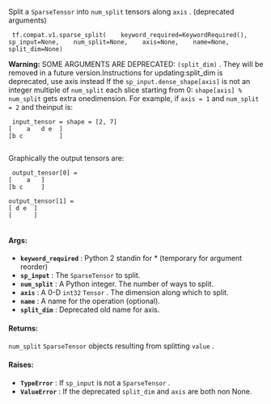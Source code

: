 Split a  `SparseTensor`  into  `num_split`  tensors along  `axis` . (deprecated arguments)

```
 tf.compat.v1.sparse_split(    keyword_required=KeywordRequired(),    sp_input=None,    num_split=None,    axis=None,    name=None,    split_dim=None) 
```


**Warning:**  SOME ARGUMENTS ARE DEPRECATED:  `(split_dim)` . They will be removed in a future version.Instructions for updating:split_dim is deprecated, use axis instead
If the  `sp_input.dense_shape[axis]`  is not an integer multiple of  `num_split` each slice starting from 0: `shape[axis] % num_split`  gets extra onedimension. For example, if  `axis = 1`  and  `num_split = 2`  and theinput is:

```
 input_tensor = shape = [2, 7]
[    a   d e  ]
[b c          ]
 
```

Graphically the output tensors are:

```
 output_tensor[0] =
[    a   ]
[b c     ]

output_tensor[1] =
[ d e  ]
[      ]
 
```

#### Args:
- **`keyword_required`** : Python 2 standin for * (temporary for argument reorder)
- **`sp_input`** : The  `SparseTensor`  to split.
- **`num_split`** : A Python integer. The number of ways to split.
- **`axis`** : A 0-D  `int32`   `Tensor` . The dimension along which to split.
- **`name`** : A name for the operation (optional).
- **`split_dim`** : Deprecated old name for axis.


#### Returns:
 `num_split`   `SparseTensor`  objects resulting from splitting  `value` .

#### Raises:
- **`TypeError`** : If  `sp_input`  is not a  `SparseTensor` .
- **`ValueError`** : If the deprecated  `split_dim`  and  `axis`  are both non None.
